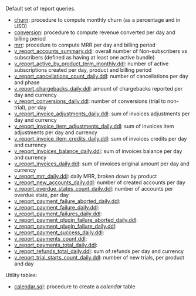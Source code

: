 Default set of report queries.

* [churn](https://github.com/killbill/killbill-analytics-plugin/blob/master/src/main/resources/reports/churn): procedure to compute monthly churn (as a percentage and in USD)
* [conversion](https://github.com/killbill/killbill-analytics-plugin/blob/master/src/main/resources/reports/conversion): procedure to compute revenue converted per day and billing period
* [mrr](https://github.com/killbill/killbill-analytics-plugin/blob/master/src/main/resources/reports/mrr): procedure to compute MRR per day and billing period
* [v_report_accounts_summary.ddl](https://github.com/killbill/killbill-analytics-plugin/blob/master/src/main/resources/reports/v_report_accounts_summary.ddl): overall number of Non-subscribers vs subscribers (defined as having at least one active bundle)
* [v_report_active_by_product_term_monthly.ddl](https://github.com/killbill/killbill-analytics-plugin/blob/master/src/main/resources/reports/v_report_active_by_product_term_monthly.ddl): number of active subscriptions created per day, product and billing period
* [v_report_cancellations_count_daily.ddl](https://github.com/killbill/killbill-analytics-plugin/blob/master/src/main/resources/reports/v_report_cancellations_count_daily.ddl): number of cancellations per day and phase
* [v_report_chargebacks_daily.ddl](https://github.com/killbill/killbill-analytics-plugin/blob/master/src/main/resources/reports/v_report_chargebacks_daily.ddl): amount of chargebacks reported per day and currency
* [v_report_conversions_daily.ddl](https://github.com/killbill/killbill-analytics-plugin/blob/master/src/main/resources/reports/v_report_conversions_daily.ddl): number of conversions (trial to non-trial), per day
* [v_report_invoice_adjustments_daily.ddl](https://github.com/killbill/killbill-analytics-plugin/blob/master/src/main/resources/reports/v_report_invoice_adjustments_daily.ddl): sum of invoices adjustments per day and currency
* [v_report_invoice_item_adjustments_daily.ddl](https://github.com/killbill/killbill-analytics-plugin/blob/master/src/main/resources/reports/v_report_invoice_item_adjustments_daily.ddl): sum of invoices item adjustments per day and currency
* [v_report_invoice_item_credits_daily.ddl](https://github.com/killbill/killbill-analytics-plugin/blob/master/src/main/resources/reports/v_report_invoice_item_credits_daily.ddl): sum of invoices credits per day and currency
* [v_report_invoices_balance_daily.ddl](https://github.com/killbill/killbill-analytics-plugin/blob/master/src/main/resources/reports/v_report_invoices_balance_daily.ddl): sum of invoices balance per day and currency
* [v_report_invoices_daily.ddl](https://github.com/killbill/killbill-analytics-plugin/blob/master/src/main/resources/reports/v_report_invoices_daily.ddl): sum of invoices original amount per day and currency
* [v_report_mrr_daily.ddl](https://github.com/killbill/killbill-analytics-plugin/blob/master/src/main/resources/reports/v_report_mrr_daily.ddl): daily MRR, broken down by product
* [v_report_new_accounts_daily.ddl](https://github.com/killbill/killbill-analytics-plugin/blob/master/src/main/resources/reports/v_report_new_accounts_daily.ddl): number of created accounts per day
* [v_report_overdue_states_count_daily.ddl](https://github.com/killbill/killbill-analytics-plugin/blob/master/src/main/resources/reports/v_report_overdue_states_count_daily.ddl): number of accounts per overdue state, per day
* [v_report_payment_failure_aborted_daily.ddl](https://github.com/killbill/killbill-analytics-plugin/blob/master/src/main/resources/reports/v_report_payment_failure_aborted_daily.ddl): 
* [v_report_payment_failure_daily.ddl](https://github.com/killbill/killbill-analytics-plugin/blob/master/src/main/resources/reports/v_report_payment_failure_daily.ddl): 
* [v_report_payment_failures_daily.ddl](https://github.com/killbill/killbill-analytics-plugin/blob/master/src/main/resources/reports/v_report_payment_failures_daily.ddl): 
* [v_report_payment_plugin_failure_aborted_daily.ddl](https://github.com/killbill/killbill-analytics-plugin/blob/master/src/main/resources/reports/v_report_payment_plugin_failure_aborted_daily.ddl): 
* [v_report_payment_plugin_failure_daily.ddl](https://github.com/killbill/killbill-analytics-plugin/blob/master/src/main/resources/reports/v_report_payment_plugin_failure_daily.ddl): 
* [v_report_payment_success_daily.ddl](https://github.com/killbill/killbill-analytics-plugin/blob/master/src/main/resources/reports/v_report_payment_success_daily.ddl): 
* [v_report_payments_count.ddl](https://github.com/killbill/killbill-analytics-plugin/blob/master/src/main/resources/reports/v_report_payments_count.ddl): 
* [v_report_payments_total_daily.ddl](https://github.com/killbill/killbill-analytics-plugin/blob/master/src/main/resources/reports/v_report_payments_total_daily.ddl): 
* [v_report_refunds_total_daily.ddl](https://github.com/killbill/killbill-analytics-plugin/blob/master/src/main/resources/reports/v_report_refunds_total_daily.ddl): sum of refunds per day and currency
* [v_report_trial_starts_count_daily.ddl](https://github.com/killbill/killbill-analytics-plugin/blob/master/src/main/resources/reports/v_report_trial_starts_count_daily.ddl): number of new trials, per product and day


Utility tables:

* [calendar.sql](https://github.com/killbill/killbill-analytics-plugin/blob/master/src/main/resources/reports/calendar.sql): procedure to create a *calendar* table


